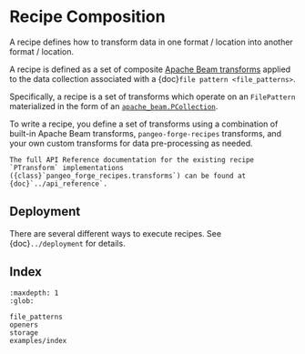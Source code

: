# Recipe Composition

A recipe defines how to transform data in one format / location into another format / location.

A recipe is defined as a set of composite
[Apache Beam transforms](https://beam.apache.org/documentation/programming-guide/#transforms)
applied to the data collection associated with a {doc}`file pattern <file_patterns>`.

Specifically, a recipe is a set of transforms which operate on an `FilePattern` materialized in the form
of an [`apache_beam.PCollection`](https://beam.apache.org/documentation/programming-guide/#pcollections).

To write a recipe, you define a set of transforms using a combination of built-in Apache Beam transforms,
`pangeo-forge-recipes` transforms, and your own custom transforms for data pre-processing as needed.

```{note}
The full API Reference documentation for the existing recipe `PTransform` implementations ({class}`pangeo_forge_recipes.transforms`) can be found at
{doc}`../api_reference`.
```

## Deployment

There are several different ways to execute recipes. See {doc}`../deployment` for details.

## Index

```{toctree}
:maxdepth: 1
:glob:

file_patterns
openers
storage
examples/index
```
